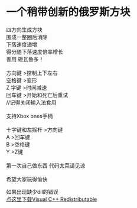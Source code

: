 一个稍带创新的俄罗斯方块
====================
四方向生成方块<br>
围成一整圈后消除<br>
下落速度递增<br>
得分随下落速度倍率增长<br>
善用 砸瓦鲁多！<br>
<br>
方向键 >控制上下左右<br>
空格键 >变形<br>
Z 字键 >时间减速<br>
回车键 >开始和死亡后重试<br>
//记得关闭输入法食用<br>
<br>
支持Xbox ones手柄<br>
<br>
十字键和左摇杆 >方向键<br>
A            >回车键<br>
B            >空格键<br>
Y            >Z键<br>
<br>
第一次自己做东西 代码太菜请见谅<br>
<br>
希望大家玩得愉快<br>

如果出现缺少dll的错误<br>
[点这里下载Visual C++ Redistributable](https://www.microsoft.com/zh-cn/download/details.aspx?id=48145)<br>
